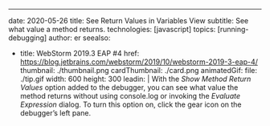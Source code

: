 ---
date: 2020-05-26 title: See Return Values in Variables View subtitle: See what value a method returns. technologies: [javascript] topics: [running-debugging] author: er seealso:
- title: WebStorm 2019.3 EAP #4 href: https://blog.jetbrains.com/webstorm/2019/10/webstorm-2019-3-eap-4/ thumbnail: ./thumbnail.png cardThumbnail: ./card.png animatedGif: file: ./tip.gif width: 600 height: 300 leadin: | With the *Show Method Return Values* option added to the debugger, you can see what value the method returns without using console.log or invoking the *Evaluate Expression* dialog. To turn this option on, click the gear icon on the debugger’s left pane.
